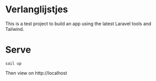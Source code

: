 # Verlanglijstjes

This is a test project to build an app using the latest Laravel tools and Tailwind.

# Serve

```shell
sail up
```

Then view on http://localhost
